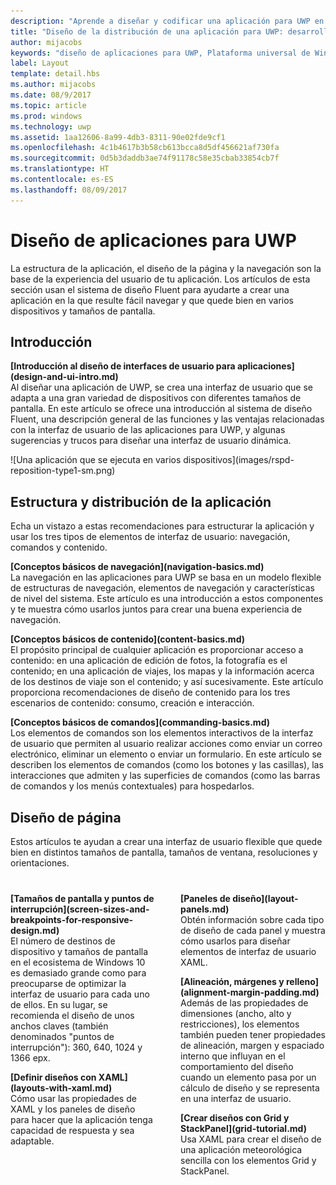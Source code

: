 ```yaml
---
description: "Aprende a diseñar y codificar una aplicación para UWP en la que resulte fácil navegar y cuyo aspecto sea perfecto en varios dispositivos y tamaños de pantalla."
title: "Diseño de la distribución de una aplicación para UWP: desarrollo de aplicaciones de Windows"
author: mijacobs
keywords: "diseño de aplicaciones para UWP, Plataforma universal de Windows, diseño de aplicaciones, interfaz"
label: Layout
template: detail.hbs
ms.author: mijacobs
ms.date: 08/9/2017
ms.topic: article
ms.prod: windows
ms.technology: uwp
ms.assetid: 1aa12606-8a99-4db3-8311-90e02fde9cf1
ms.openlocfilehash: 4c1b4617b3b58cb613bcca8d5df456621af730fa
ms.sourcegitcommit: 0d5b3daddb3ae74f91178c58e35cbab33854cb7f
ms.translationtype: HT
ms.contentlocale: es-ES
ms.lasthandoff: 08/09/2017
---
```

# <a name="layout-for-uwp-apps"></a>Diseño de aplicaciones para UWP
<link rel="stylesheet" href="https://az835927.vo.msecnd.net/sites/uwp/Resources/css/custom.css"> 

La estructura de la aplicación, el diseño de la página y la navegación son la base de la experiencia del usuario de tu aplicación. Los artículos de esta sección usan el sistema de diseño Fluent para ayudarte a crear una aplicación en la que resulte fácil navegar y que quede bien en varios dispositivos y tamaños de pantalla.

## <a name="intro"></a>Introducción

<div class="side-by-side">
<div class="side-by-side-content">
  <div class="side-by-side-content-left">
  <p><b>[Introducción al diseño de interfaces de usuario para aplicaciones](design-and-ui-intro.md)</b><br />
Al diseñar una aplicación de UWP, se crea una interfaz de usuario que se adapta a una gran variedad de dispositivos con diferentes tamaños de pantalla. En este artículo se ofrece una introducción al sistema de diseño Fluent, una descripción general de las funciones y las ventajas relacionadas con la interfaz de usuario de las aplicaciones para UWP, y algunas sugerencias y trucos para diseñar una interfaz de usuario dinámica. </p>
  </div>
  <div class="side-by-side-content-right">
    ![Una aplicación que se ejecuta en varios dispositivos](images/rspd-reposition-type1-sm.png)
  </div>
</div>
</div>

## <a name="app-layout-and-structure"></a>Estructura y distribución de la aplicación
Echa un vistazo a estas recomendaciones para estructurar la aplicación y usar los tres tipos de elementos de interfaz de usuario: navegación, comandos y contenido.

<div class="side-by-side">
<div class="side-by-side-content">
  <div class="side-by-side-content-left">
<p>
<b>[Conceptos básicos de navegación](navigation-basics.md)</b><br/>
La navegación en las aplicaciones para UWP se basa en un modelo flexible de estructuras de navegación, elementos de navegación y características de nivel del sistema. Este artículo es una introducción a estos componentes y te muestra cómo usarlos juntos para crear una buena experiencia de navegación.
</p>
<p>
<b>[Conceptos básicos de contenido](content-basics.md)</b><br/>
El propósito principal de cualquier aplicación es proporcionar acceso a contenido: en una aplicación de edición de fotos, la fotografía es el contenido; en una aplicación de viajes, los mapas y la información acerca de los destinos de viaje son el contenido; y así sucesivamente. Este artículo proporciona recomendaciones de diseño de contenido para los tres escenarios de contenido: consumo, creación e interacción.
</p> 
  </div>
  <div class="side-by-side-content-right">
<p><b>[Conceptos básicos de comandos](commanding-basics.md)</b> <br />
Los elementos de comandos son los elementos interactivos de la interfaz de usuario que permiten al usuario realizar acciones como enviar un correo electrónico, eliminar un elemento o enviar un formulario. En este artículo se describen los elementos de comandos (como los botones y las casillas), las interacciones que admiten y las superficies de comandos (como las barras de comandos y los menús contextuales) para hospedarlos.</p>
  </div>
</div>
</div>

## <a name="page-layout"></a>Diseño de página 
Estos artículos te ayudan a crear una interfaz de usuario flexible que quede bien en distintos tamaños de pantalla, tamaños de ventana, resoluciones y orientaciones. 

<div style="column-count: 2; column-gap: 40px; margin-top: 40px;">

<div style="-webkit-column-break-inside: avoid; page-break-inside: avoid; break-inside: avoid;">
<p style="margin-top: 0px; padding-top: 0px;"><b>[Tamaños de pantalla y puntos de interrupción](screen-sizes-and-breakpoints-for-responsive-design.md)</b><br/>
El número de destinos de dispositivo y tamaños de pantalla en el ecosistema de Windows 10 es demasiado grande como para preocuparse de optimizar la interfaz de usuario para cada uno de ellos. En su lugar, se recomienda el diseño de unos anchos claves (también denominados "puntos de interrupción"): 360, 640, 1024 y 1366 epx.</p>
</div>

<div style="-webkit-column-break-inside: avoid; page-break-inside: avoid; break-inside: avoid;">
  <p><b>[Definir diseños con XAML](layouts-with-xaml.md)</b> <br/>
Cómo usar las propiedades de XAML y los paneles de diseño para hacer que la aplicación tenga capacidad de respuesta y sea adaptable.</p>
</div>
<div style="-webkit-column-break-inside: avoid; page-break-inside: avoid; break-inside: avoid;">
   <p><b>[Paneles de diseño](layout-panels.md)</b> <br />
Obtén información sobre cada tipo de diseño de cada panel y muestra cómo usarlos para diseñar elementos de interfaz de usuario XAML.</p> 
</div>
<div style="-webkit-column-break-inside: avoid; page-break-inside: avoid; break-inside: avoid;">
 <p><b>[Alineación, márgenes y relleno](alignment-margin-padding.md)</b> <br />
Además de las propiedades de dimensiones (ancho, alto y restricciones), los elementos también pueden tener propiedades de alineación, margen y espaciado interno que influyan en el comportamiento del diseño cuando un elemento pasa por un cálculo de diseño y se representa en una interfaz de usuario.</p> 
</div>
<div style="-webkit-column-break-inside: avoid; page-break-inside: avoid; break-inside: avoid;">
 <p><b>[Crear diseños con Grid y StackPanel](grid-tutorial.md)</b> <br />
Usa XAML para crear el diseño de una aplicación meteorológica sencilla con los elementos Grid y StackPanel. </p> 
</div>

</div>




